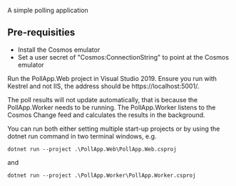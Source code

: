 A simple polling application

Pre-requisities
---------------
- Install the Cosmos emulator
- Set a user secret of "Cosmos:ConnectionString" to point at the Cosmos emulator

Run the PollApp.Web project in Visual Studio 2019.
Ensure you run with Kestrel and not IIS, the address should be https://localhost:5001/.

The poll results will not update automatically, that is because the PollApp.Worker
needs to be running. The PollApp.Worker listens to the Cosmos Change feed and calculates
the results in the background.

You can run both either setting multiple start-up projects or by using the
dotnet run command in two terminal windows, e.g.

```
dotnet run --project .\PollApp.Web\PollApp.Web.csproj
```
and
```
dotnet run --project .\PollApp.Worker\PollApp.Worker.csproj
```
